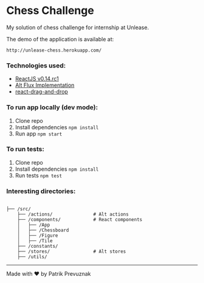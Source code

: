 # Chess Challenge
My solution of chess challenge for internship at Unlease.

The demo of the application is available at:

```shell
http://unlease-chess.herokuapp.com/
```

### Technologies used:

* [ReactJS v0.14.rc1](https://facebook.github.io/react/)
* [Alt Flux Implementation](https://www.npmjs.com/package/alt)
* [react-drag-and-drop](https://www.npmjs.com/package/react-drag-and-drop)

### To run app locally (dev mode):
1. Clone repo
2. Install dependencies
```npm install```
3. Run app
```npm start```


### To run tests:
1. Clone repo
2. Install dependencies
```npm install```
3. Run tests
```npm test```

### Interesting directories:
```

├── /src/                       
    ├── /actions/               # Alt actions
    ├── /components/            # React components
    │   ├── /App
    │   ├── /Chessboard
    │   ├── /Figure
    │   ├── /Tile
    ├── /constants/             
    ├── /stores/                # Alt stores
    ├── /utils/
```


---
Made with ♥ by Patrik Prevuznak
